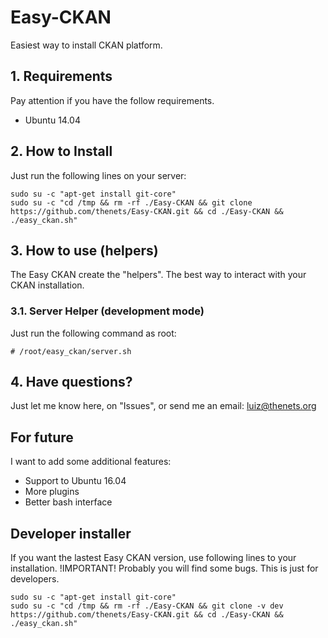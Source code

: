 # Easy-CKAN
Easiest way to install CKAN platform.


## 1. Requirements
Pay attention if you have the follow requirements.

- Ubuntu 14.04


## 2. How to Install
Just run the following lines on your server:

```
sudo su -c "apt-get install git-core"
sudo su -c "cd /tmp && rm -rf ./Easy-CKAN && git clone https://github.com/thenets/Easy-CKAN.git && cd ./Easy-CKAN && ./easy_ckan.sh"
```

## 3. How to use (helpers)
The Easy CKAN create the "helpers". The best way to interact with your CKAN installation.

### 3.1. Server Helper (development mode)
Just run the following command as root:

`# /root/easy_ckan/server.sh`


## 4. Have questions?
Just let me know here, on "Issues", or send me an email: luiz@thenets.org


## For future
I want to add some additional features:

- Support to Ubuntu 16.04
- More plugins
- Better bash interface



## Developer installer
If you want the lastest Easy CKAN version, use following lines to your installation.
!IMPORTANT! Probably you will find some bugs. This is just for developers.

```
sudo su -c "apt-get install git-core"
sudo su -c "cd /tmp && rm -rf ./Easy-CKAN && git clone -v dev https://github.com/thenets/Easy-CKAN.git && cd ./Easy-CKAN && ./easy_ckan.sh"
```